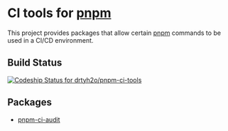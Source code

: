 # CI tools for [pnpm](https://pnpm.js.org)

This project provides packages that allow certain [pnpm](https://pnpm.js.org) commands to be used in a CI/CD environment.

## Build Status
[![Codeship Status for drtyh2o/pnpm-ci-tools](https://app.codeship.com/projects/17ef8a79-792a-4af9-961f-606c6d6dc1f5/status?branch=main)](https://app.codeship.com/projects/428097)

## Packages
- [pnpm-ci-audit](./packages/pnpm-ci-audit/README)
